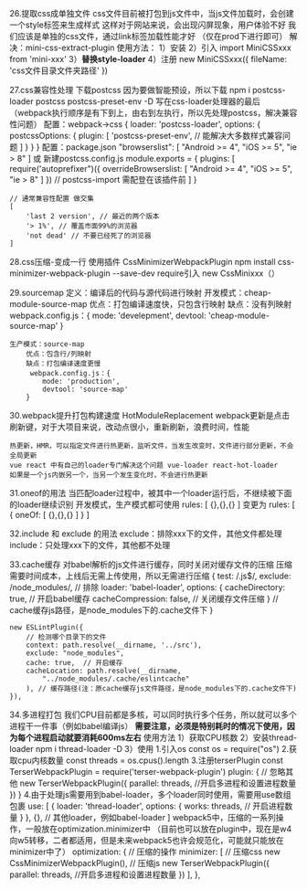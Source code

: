 





26.提取css成单独文件
    css文件目前被打包到js文件中，当js文件加载时，会创建一个style标签来生成样式
    这样对于网站来说，会出现闪屏现象，用户体验不好
    我们应该是单独的css文件，通过link标签加载性能才好
    （仅在prod下进行即可）
    解决：mini-css-extract-plugin
    使用方法：
        1）安装
        2）引入 import MiniCSSxxx from 'mini-xxx'
        3）**替换style-loader**
        4）注册 new MiniCSSxxx({
            fileName: 'css文件目录文件夹路径'
        })
    
27.css兼容性处理
    下载postcss 因为要做智能预设，所以下载 npm i postcss-loader postcss postcss-preset-env -D
    写在css-loader处理器的最后（webpack执行顺序是有下到上，由右到左执行，所以先处理postcss，解决兼容性问题）
    配置：webpack->css
    {
        loader: 'postcss-loader',
        options: {
            postcssOptions: {
                plugin: [
                    'postcss-preset-env', // 能解决大多数样式兼容问题
                ]
            }
        }
    }
    配置：package.json
    "browserslist": [
        "Android >= 4",
        "iOS >= 5",
        "ie > 8"
    ]
    或
    新建postcss.config.js
    module.exports = {
        plugins: [
            require('autoprefixer")({
                overrideBrowserslist: [
                    "Android >= 4",
                    "iOS >= 5",
                    "ie > 8"
                ]
            })
            // postcss-import 需配登在该插件前
        ]
    }

    // 通常兼容性配置 做交集
    [
        'last 2 version', // 最近的两个版本
        '> 1%', // 覆盖市面99%的浏览器
        'not dead' // 不要已经死了的浏览器
    ]

28.css压缩-变成一行
    使用插件 CssMinimizerWebpackPlugin
    npm install css-minimizer-webpack-plugin --save-dev
    require引入
    new CssMinixxx（）

29.sourcemap
    定义：编译后的代码与源代码进行映射
    开发模式：cheap-module-source-map
        优点：打包编译速度快，只包含行映射
        缺点：没有列映射
        webpack.config.js：{
            mode: 'develepment',
            devtool: 'cheap-module-source-map'
        }
    
    生产模式：source-map
        优点：包含行/列映射
        缺点：打包编译速度更慢
         webpack.config.js：{
            mode: 'production',
            devtool: 'source-map'
        }

30.webpack提升打包构建速度
    HotModuleReplacement
    webpack更新是点击刷新键，对于大项目来说，改动点很小，重新刷新，浪费时间，性能

    热更新，HMR，可以指定文件进行热更新，监听文件，当发生改变时，文件进行部分更新，不会全局更新
    vue react 中有自己的loader专门解决这个问题 vue-loader react-hot-loader
    如果是一个js内嵌另一个，当另一个发生变化时，不会进行热更新

31.oneof的用法
    当匹配loader过程中，被其中一个loader运行后，不继续被下面的loader继续识别
    开发模式，生产模式都可使用
    rules: [
        {},{},{}
    ]
    变更为
    rules: [
        {
            oneOf: [
                {},{},{}
            ]
        }
    ]

32.include 和 exclude 的用法
    exclude：排除xxx下的文件，其他文件都处理
    include：只处理xxx下的文件，其他都不处理
    
33.cache缓存
    对babel解析的js文件进行缓存，同时关闭对缓存文件的压缩
    压缩需要时间成本，上线后无需上传使用，所以无需进行压缩
    {
        test: /\.js$/,
        exclude: /node_modules/, // 排除
        loader: 'babel-loader',
        options: {
            cacheDirectory: true, // 开启babel缓存
            cacheCompression: false, // 关闭缓存文件压缩
        } // cache缓存js路径，是node_modules下的.cache文件下
    }

    new ESLintPlugin({
        // 检测哪个目录下的文件
        context: path.resolve(__dirname, '../src'),
        exclude: "node_modules",
        cache: true,  // 开启缓存
        cacheLocation: path.resolve(__dirname, 
            "../node_modules/.cache/eslintcache"
        ), // 缓存路径(注：原cache缓存js文件路径，是node_modules下的.cache文件下)
    }),


34.多进程打包
    我们CPU目前都是多核，可以同时执行多个任务，所以就可以多个进程干一件事（例如babel编译js）
    **需要注意，必须是特别耗时的情况下使用，因为每个进程启动就要消耗600ms左右**
    使用方法
        1）获取CPU核数
        2）安装thread-loader
            npm i thread-loader -D
        3）使用
            1.引入os
            const os = require("os")
            2.获取cpu内核数量
            const threads = os.cpus().length
            3.注册terserPlugin
            const TerserWebpackPlugin = require('terser-webpack-plugin')
            plugin: {
                // 忽略其他
                new TerserWebpackPlugin({
                    parallel: threads, //开启多进程和设置进程数量
                })
            }
            4.由于处理js需要用到babel-loader，多个loader同时使用，需要用use数组包裹
            use: [
                {
                    loader: 'thread-loader',
                    options: {
                        works: threads, // 开启进程数量
                    }
                },
                {}, // 其他loader，例如babel-loader
            ]
    webpack5中，压缩的一系列操作，一般放在optimization.minimizer中
    （目前也可以放在plugin中，现在是w4向w5转移，二者都适用，但是未来webpack5也许会规范化，可能就只能放在minimizer中了）
    optimization: {
        // 压缩的操作
        minimizer: [
            // 压缩css
            new CssMinimizerWebpackPlugin(),
            // 压缩js
            new TerserWebpackPlugin({
                parallel: threads, //开启多进程和设置进程数量
            })
        ],
    },















